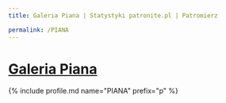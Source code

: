 ```yaml
---
title: Galeria Piana | Statystyki patronite.pl | Patromierz

permalink: /PIANA
---
```


# [Galeria Piana](https://patronite.pl/PIANA)

{% include profile.md name="PIANA" prefix="p" %}
